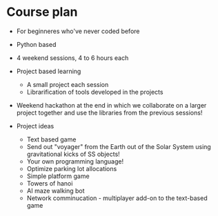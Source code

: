 # Course plan

* For beginneres who've never coded before
* Python based
* 4 weekend sessions, 4 to 6 hours each
* Project based learning
  * A small project each session
  * Librarification of tools developed in the projects 
* Weekend hackathon at the end in which we collaborate on a larger project together and use the libraries from the previous sessions!

* Project ideas
  * Text based game
  * Send out "voyager" from the Earth out of the Solar System using gravitational kicks of SS objects!
  * Your own programming language!
  * Optimize parking lot allocations
  * Simple platform game
  * Towers of hanoi
  * AI maze walking bot
  * Network comminucation - multiplayer add-on to the text-based game
